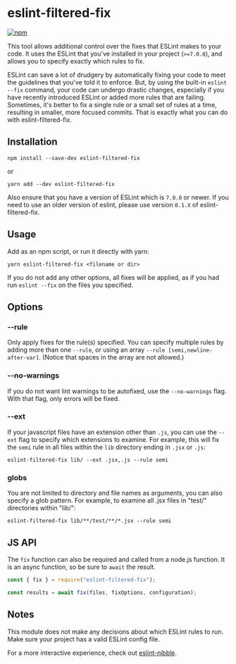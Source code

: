 # eslint-filtered-fix

[![npm][npm-badge]][npm-badge-url]

This tool allows additional control over the fixes that ESLint makes to your code.
It uses the ESLint that you've installed in your project (`>=7.0.0`), and allows you to specify exactly which rules to fix.

ESLint can save a lot of drudgery by automatically fixing your code to meet the
guidelines that you've told it to enforce.
But, by using the built-in `eslint --fix` command, your code can undergo drastic changes,
especially if you have recently introduced ESLint or added more rules that are failing.
Sometimes, it's better to fix a single rule or a small set of rules at a time,
resulting in smaller, more focused commits. That is exactly what you can do with eslint-filtered-fix.

## Installation

```shell
npm install --save-dev eslint-filtered-fix
```

or

```shell
yarn add --dev eslint-filtered-fix
```

Also ensure that you have a version of ESLint which is `7.0.0` or newer. If you need to use an older version of eslint, please use version `0.1.X` of eslint-filtered-fix.

## Usage

Add as an npm script, or run it directly with yarn:

```shell
yarn eslint-filtered-fix <filename or dir>
```

If you do not add any other options, all fixes will be applied, as if you had run `eslint --fix` on the files you specified.

## Options

### --rule <rule-name>

Only apply fixes for the rule(s) specified.
You can specify multiple rules by adding more than one `--rule`, or using an array
`--rule [semi,newline-after-var]`. (Notice that spaces in the array are not allowed.)

### --no-warnings

If you do not want lint warnings to be autofixed, use the `--no-warnings` flag.
With that flag, only errors will be fixed.

### --ext

If your javascript files have an extension other than `.js`, you can use the `--ext` flag to
specify which extensions to examine.
For example, this will fix the `semi` rule in all files within the `lib` directory ending in `.jsx` or `.js`:

```shell
eslint-filtered-fix lib/ --ext .jsx,.js --rule semi
```

### globs

You are not limited to directory and file names as arguments, you can also specify a glob pattern.
For example, to examine all .jsx files in "test/" directories within "lib/":

```shell
eslint-filtered-fix lib/**/test/**/*.jsx --rule semi
```

## JS API

The `fix` function can also be required and called from a node.js function. It is an async function, so be sure to `await` the result.

```js
const { fix } = require("eslint-filtered-fix");

const results = await fix(files, fixOptions, configuration);
```

## Notes

This module does not make any decisions about which ESLint rules to run.
Make sure your project has a valid ESLint config file.

For a more interactive experience, check out [eslint-nibble](https://github.com/IanVS/eslint-nibble).

[npm-badge]: https://img.shields.io/npm/v/eslint-filtered-fix.svg
[npm-badge-url]: https://www.npmjs.com/package/eslint-filtered-fix
